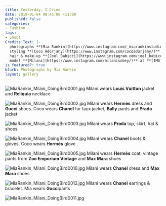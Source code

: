 ```yaml
---
title: Yesterday, I Cried
date: 2019-01-04 08:45:00 +11:00
published: false
categories:
- Fashion
tags:
- Shoot
Credits Text: |-
  photographs **[Mia Rankin](https://www.instagram.com/_miarankinstudio/)**
  styling **[Coco Adorjany](https://www.instagram.com/cocoadorjany/)**
  hair & make-up **[Joel Babicci](https://www.instagram.com/joel_babicci/)** at **[Work Agency](https://www.instagram.com/workagency/)**
  model **[Milani](https://www.instagram.com/milanisobey/)** at **[IMG](https://www.instagram.com/imgmodels/)**
is featured?: true
blurb: Photographs by Mia Rankin
layout: gallery
---
```


![MiaRankin_Milani_DoingBird0001.jpg](/uploads/MiaRankin_Milani_DoingBird0001.jpg)
Milani wears **Louis Vuitton** jacket and **Reliquia** necklace

![MiaRankin_Milani_DoingBird0002.jpg](/uploads/MiaRankin_Milani_DoingBird0002.jpg)
Milani wears **Hermès** dress and **Gucci** shoes. Coco wears **Chanel** fur faux jacket, **Bally** pants and **Prada** jacket

![MiaRankin_Milani_DoingBird0003.jpg](/uploads/MiaRankin_Milani_DoingBird0003.jpg)
Milani wears **Prada** top, skirt, hat & shoes

![MiaRankin_Milani_DoingBird0004.jpg](/uploads/MiaRankin_Milani_DoingBird0004.jpg)
Milani wears **Chanel** boots & gloves. Coco wears **Hermès** glove

![MiaRankin_Milani_DoingBird0005.jpg](/uploads/MiaRankin_Milani_DoingBird0005.jpg)
Milani wears **Hermès** coat, vintage pants from **Zoo Emporium Vintage** and **Max Mara** shoes

![MiaRankin_Milani_DoingBird0010.jpg](/uploads/MiaRankin_Milani_DoingBird0010.jpg)
Milani wears **Chanel** dress and **Max Mara** shoes

![MiaRankin_Milani_DoingBird0013.jpg](/uploads/MiaRankin_Milani_DoingBird0013.jpg)
Milani wears **Chanel** earrings & bracelet. Mia wears **Gucci**pants

![MiaRankin_Milani_DoingBird0011.jpg](/uploads/MiaRankin_Milani_DoingBird0011.jpg)

